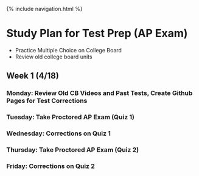 {% include navigation.html %}

# Study Plan for Test Prep (AP Exam)
* Practice Multiple Choice on College Board
* Review old college board units

## Week 1 (4/18)
### Monday: Review Old CB Videos and Past Tests, Create Github Pages for Test Corrections
### Tuesday: Take Proctored AP Exam (Quiz 1)
### Wednesday: Corrections on Quiz 1  
### Thursday: Take Proctored AP Exam (Quiz 2)
### Friday: Corrections on Quiz 2 
